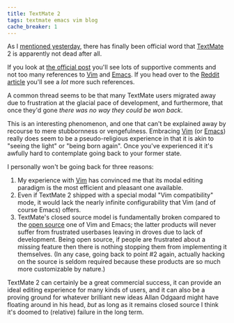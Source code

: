 ```yaml
---
title: TextMate 2
tags: textmate emacs vim blog
cache_breaker: 1
---
```


As I [mentioned yesterday](/twitter/92), there has finally been official word that [TextMate](/wiki/TextMate) 2 is apparently not dead after all.

If you look at [the official post](http://blog.macromates.com/2009/working-on-it/) you'll see lots of supportive comments and not too many references to [Vim](/wiki/Vim) and [Emacs](/wiki/Emacs). If you head over to the [Reddit article](http://blog.macromates.com/2009/working-on-it/) you'll see a *lot* more such references.

A common thread seems to be that many TextMate users migrated away due to frustration at the glacial pace of development, and furthermore, that once they'd gone *there was no way they could be won back*.

This is an interesting phenomenon, and one that can't be explained away by recourse to mere stubbornness or vengefulness. Embracing [Vim](/wiki/Vim) (or [Emacs](/wiki/Emacs)) really does seem to be a pseudo-religious experience in that it is akin to "seeing the light" or "being born again". Once you've experienced it it's awfully hard to contemplate going back to your former state.

I personally won't be going back for three reasons:

1.  My experience with [Vim](/wiki/Vim) has convinced me that its modal editing paradigm is the most efficient and pleasant one available.
2.  Even if TextMate 2 shipped with a special modal "Vim compatibility" mode, it would lack the nearly infinite configurability that Vim (and of course Emacs) offers.
3.  TextMate's closed source model is fundamentally broken compared to the [open source](/wiki/open_source) one of Vim and Emacs; the latter products will never suffer from frustrated userbases leaving in droves due to lack of development. Being open source, if people are frustrated about a missing feature then there is nothing stopping them from implementing it themselves. (In any case, going back to point \#2 again, actually hacking on the source is seldom required because these products are so much more customizable by nature.)

TextMate 2 can certainly be a great commercial success, it can provide an ideal editing experience for many kinds of users, and it can also be a proving ground for whatever brilliant new ideas Allan Odgaard might have floating around in his head, *but* as long as it remains closed source I think it's doomed to (relative) failure in the long term.
